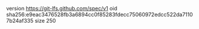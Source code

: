 version https://git-lfs.github.com/spec/v1
oid sha256:e9eac3476528fb3a6894cc0f85283fdecc75060972edcc522da71107b24af335
size 250
